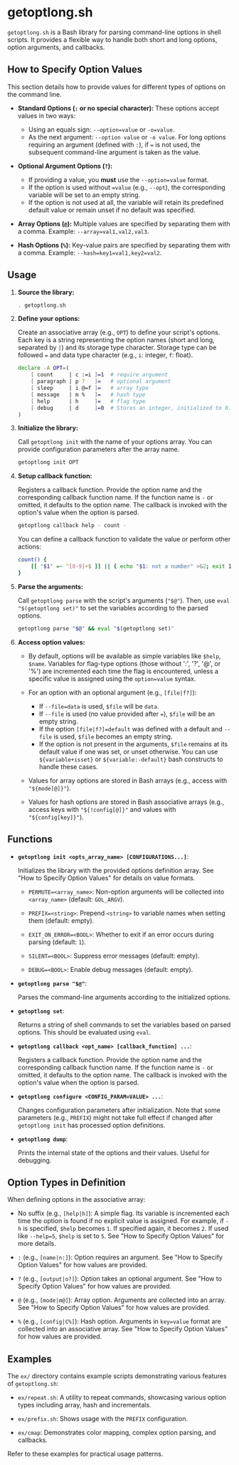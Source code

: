 # getoptlong.sh

`getoptlong.sh` is a Bash library for parsing command-line options in
shell scripts. It provides a flexible way to handle both short and
long options, option arguments, and callbacks.

## How to Specify Option Values

This section details how to provide values for different types of options on the command line.

*   **Standard Options (`:` or no special character):** These options accept values in two ways:
    *   Using an equals sign: `--option=value` or `-o=value`.
    *   As the next argument: `--option value` or `-o value`. For long options requiring an argument (defined with `:`), if `=` is not used, the subsequent command-line argument is taken as the value.

*   **Optional Argument Options (`?`):**
    *   If providing a value, you **must** use the `--option=value` format.
    *   If the option is used without `=value` (e.g., `--opt`), the corresponding variable will be set to an empty string.
    *   If the option is not used at all, the variable will retain its predefined default value or remain unset if no default was specified.

*   **Array Options (`@`):** Multiple values are specified by separating them with a comma. Example: `--array=val1,val2,val3`.

*   **Hash Options (`%`):** Key-value pairs are specified by separating them with a comma. Example: `--hash=key1=val1,key2=val2`.

## Usage

1.  **Source the library:**

    ```bash
    . getoptlong.sh
    ```

2.  **Define your options:**

    Create an associative array (e.g., `OPT`) to define your script's
    options.  Each key is a string representing the option names
    (short and long, separated by `|`) and its storage type character.
    Storage type can be followed `=` and data type character (e.g.,
    `i`: integer, `f`: float).

    ```bash
    declare -A OPT=(
        [ count     | c :=i ]=1  # require argument
        [ paragraph | p ?   ]=   # optional argument
        [ sleep     | i @=f ]=   # array type
        [ message   | m %   ]=   # hash type
        [ help      | h     ]=   # flag type
        [ debug     | d     ]=0  # Stores an integer, initialized to 0. Increments if used as a flag, e.g., -d.
    )
    ```

3.  **Initialize the library:**

    Call `getoptlong init` with the name of your options array. You
    can provide configuration parameters after the array name.

    ```bash
    getoptlong init OPT
    ```

4.  **Setup callback function:**

    Registers a callback function. Provide the option name and the
    corresponding callback function name. If the function name is `-` or
    omitted, it defaults to the option name. The callback is invoked
    with the option's value when the option is parsed.

    ```bash
    getoptlong callback help - count -
    ```

    You can define a callback function to validate the value or perform other actions:
	
	```bash
    count() {
        [[ "$1" =~ ^[0-9]+$ ]] || { echo "$1: not a number" >&2; exit 1 ; }
    }
    ```

5.  **Parse the arguments:**

    Call `getoptlong parse` with the script's arguments
    (`"$@"`). Then, use `eval "$(getoptlong set)"` to set the
    variables according to the parsed options.

    ```bash
    getoptlong parse "$@" && eval "$(getoptlong set)" 
    ```

6.  **Access option values:**

    - By default, options will be available as simple variables like
      `$help`, `$name`. Variables for flag-type options (those without ':', '?', '@', or '%') are incremented each time the flag is encountered, unless a specific value is assigned using the `option=value` syntax.

    - For an option with an optional argument (e.g., `[file|f?]`):
        *   If `--file=data` is used, `$file` will be `data`.
        *   If `--file` is used (no value provided after `=`), `$file` will be an empty string.
        *   If the option `[file|f?]=default` was defined with a default and `--file` is used, `$file` becomes an empty string.
        *   If the option is not present in the arguments, `$file` remains at its default value if one was set, or unset otherwise. You can use `${variable+isset}` or `${variable:-default}` bash constructs to handle these cases.

    - Values for array options are stored in Bash arrays (e.g., access with `"${mode[@]}"`).

    - Values for hash options are stored in Bash associative arrays (e.g., access keys with `"${!config[@]}"` and values with `"${config[key]}"`).

## Functions

-   **`getoptlong init <opts_array_name> [CONFIGURATIONS...]`**:

    Initializes the library with the provided options definition array.
    See "How to Specify Option Values" for details on value formats.

    -   `PERMUTE=<array_name>`: Non-option arguments will be collected
        into `<array_name>` (default: `GOL_ARGV`).

    -   `PREFIX=<string>`: Prepend `<string>` to variable names when
        setting them (default: empty).

    -   `EXIT_ON_ERROR=<BOOL>`: Whether to exit if an error occurs
        during parsing (default: `1`).

    -   `SILENT=<BOOL>`: Suppress error messages (default: empty).

    -   `DEBUG=<BOOL>`: Enable debug messages (default: empty).

-   **`getoptlong parse "$@"`**:

    Parses the command-line arguments according to the initialized
    options.

-   **`getoptlong set`**:

    Returns a string of shell commands to set the variables based on
    parsed options. This should be evaluated using `eval`.

-   **`getoptlong callback <opt_name> [callback_function] ...`**:

    Registers a callback function. Provide the option name and the
    corresponding callback function name. If the function name is `-` or
    omitted, it defaults to the option name. The callback is invoked
    with the option's value when the option is parsed.

-   **`getoptlong configure <CONFIG_PARAM=VALUE> ...`**:

    Changes configuration parameters after initialization. Note that
    some parameters (e.g., `PREFIX`) might not take full effect if
    changed after `getoptlong init` has processed option definitions.

-   **`getoptlong dump`**:

    Prints the internal state of the options and their values. Useful
    for debugging.

## Option Types in Definition

When defining options in the associative array:

-   No suffix (e.g., `[help|h]`): A simple flag. Its variable is incremented each time the option is found if no explicit value is assigned. For example, if `-h` is specified, `$help` becomes `1`. If specified again, it becomes `2`. If used like `--help=5`, `$help` is set to `5`. See "How to Specify Option Values" for more details.

-   `:` (e.g., `[name|n:]`): Option requires an argument. See "How to Specify Option Values" for how values are provided.

-   `?` (e.g., `[output|o?]`): Option takes an optional argument. See "How to Specify Option Values" for how values are provided.

-   `@` (e.g., `[mode|m@]`): Array option. Arguments are collected into an array. See "How to Specify Option Values" for how values are provided.

-   `%` (e.g., `[config|C%]`): Hash option. Arguments in `key=value` format are collected into an associative array. See "How to Specify Option Values" for how values are provided.

## Examples

The `ex/` directory contains example scripts demonstrating various
features of `getoptlong.sh`:

-   `ex/repeat.sh`: A utility to repeat commands, showcasing various
    option types including array, hash and incrementals.

-   `ex/prefix.sh`: Shows usage with the `PREFIX` configuration.

-   `ex/cmap`: Demonstrates color mapping, complex option parsing, and
    callbacks.

Refer to these examples for practical usage patterns.
